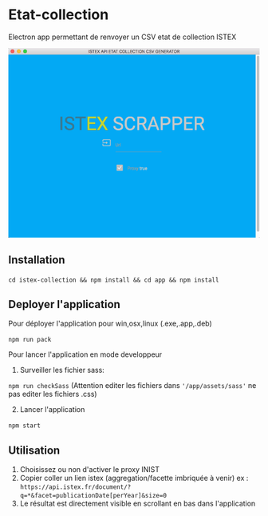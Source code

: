 # Etat-collection
Electron app permettant de renvoyer un CSV etat de collection ISTEX

![SCREENSHOT](https://raw.githubusercontent.com/istex/etat-collection/master/screenshot.png)

## Installation
`cd istex-collection && npm install && cd app && npm install`

## Deployer l'application
Pour déployer l'application pour win,osx,linux (.exe,.app,.deb)

`npm run pack`

Pour lancer l'application en mode developpeur

1. Surveiller les fichier sass:

  `npm run checkSass` (Attention editer les fichiers dans `'/app/assets/sass'` ne pas editer les fichiers .css)
  
2. Lancer l'application

  `npm start`


## Utilisation

1. Choisissez ou non d'activer le proxy INIST
2. Copier coller un lien istex (aggregation/facette imbriquée à venir)
  ex : `https://api.istex.fr/document/?q=*&facet=publicationDate[perYear]&size=0`
3. Le résultat est directement visible en scrollant en bas dans l'application

